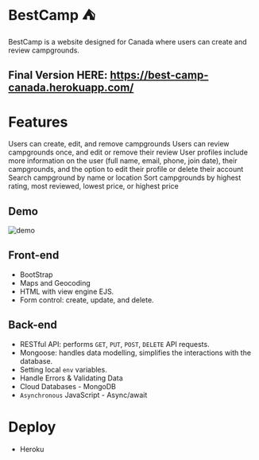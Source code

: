  BestCamp :tent:
 =
 BestCamp is a website designed for Canada where users can create and review campgrounds.
 ## Final Version HERE: https://best-camp-canada.herokuapp.com/
 # Features
 Users can create, edit, and remove campgrounds
Users can review campgrounds once, and edit or remove their review
User profiles include more information on the user (full name, email, phone, join date), their campgrounds, and the option to edit their profile or delete their account
Search campground by name or location
Sort campgrounds by highest rating, most reviewed, lowest price, or highest price


## Demo
![demo](https://github.com/Dwightu/BestCamp/blob/master/public/photos/BestCamp.png)

## Front-end
* BootStrap
* Maps and Geocoding
* HTML with view engine EJS.
* Form control: create, update, and delete.



## Back-end
* RESTful API: performs `GET`, `PUT`, `POST`, `DELETE` API requests.
* Mongoose: handles data modelling, simplifies the interactions with the database.
* Setting local `env` variables.
* Handle Errors & Validating Data
* Cloud Databases - MongoDB
* `Asynchronous` JavaScript - Async/await



# Deploy
* Heroku
